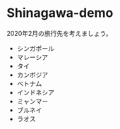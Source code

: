 # Shinagawa-demo

2020年2月の旅行先を考えましょう。  
- シンガポール  
- マレーシア  
- タイ  
- カンボジア  
- ベトナム  
- インドネシア  
- ミャンマー  
- ブルネイ  
- ラオス